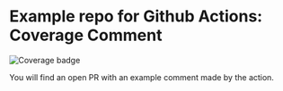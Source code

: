 # Example repo for Github Actions: Coverage Comment

![Coverage badge](https://img.shields.io/endpoint?url=https://raw.githubusercontent.com/wiki/ewjoachim/coverage-comment-action-example/coverage-comment-badge.json)

You will find an open PR with an example comment made by the action.